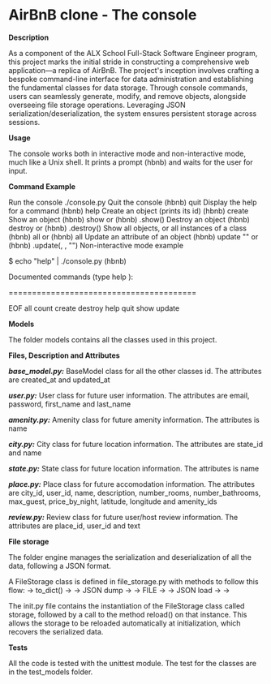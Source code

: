 # AirBnB clone - The console

****Description****

As a component of the ALX School Full-Stack Software Engineer program, this project marks the initial stride in constructing a comprehensive web application—a replica of AirBnB. The project's inception involves crafting a bespoke command-line interface for data administration and establishing the fundamental classes for data storage. Through console commands, users can seamlessly generate, modify, and remove objects, alongside overseeing file storage operations. Leveraging JSON serialization/deserialization, the system ensures persistent storage across sessions.

****Usage****

The console works both in interactive mode and non-interactive mode, much like a Unix shell. It prints a prompt (hbnb) and waits for the user for input.

****Command	Example****

Run the console	./console.py
Quit the console	(hbnb) quit
Display the help for a command	(hbnb) help <command>
Create an object (prints its id)	(hbnb) create <class>
Show an object	(hbnb) show <class> <id> or (hbnb) <class>.show(<id>)
Destroy an object	(hbnb) destroy <class> <id> or (hbnb) <class>.destroy(<id>)
Show all objects, or all instances of a class	(hbnb) all or (hbnb) all <class>
Update an attribute of an object	(hbnb) update <class> <id> <attribute name> "<attribute value>" or (hbnb) <class>.update(<id>, <attribute name>, "<attribute value>")
Non-interactive mode example

$ echo "help" | ./console.py
(hbnb)

Documented commands (type help <topic>):

========================================

EOF  all  count  create  destroy  help  quit  show  update

****Models****

The folder models contains all the classes used in this project.

****Files, Description and Attributes****

***base_model.py:*** BaseModel class for all the other classes	id. The attributes are created_at and updated_at

***user.py:*** User class for future user information. The attributes are email, password, first_name and last_name

***amenity.py:*** Amenity class for future amenity information. The attributes is name

***city.py:*** City class for future location information. The attributes are state_id and name

***state.py:*** State class for future location information. The attributes is	name

***place.py:*** Place class for future accomodation information. The attributes are city_id, user_id, name, description, number_rooms, number_bathrooms, max_guest, price_by_night, latitude, longitude and amenity_ids

***review.py:*** Review class for future user/host review information. The attributes are place_id, user_id and text

****File storage****

The folder engine manages the serialization and deserialization of all the data, following a JSON format.

A FileStorage class is defined in file_storage.py with methods to follow this flow: <object> -> to_dict() -> <dictionary> -> JSON dump -> <json string> -> FILE -> <json string> -> JSON load -> <dictionary> -> <object>

The init.py file contains the instantiation of the FileStorage class called storage, followed by a call to the method reload() on that instance. This allows the storage to be reloaded automatically at initialization, which recovers the serialized data.

****Tests****

All the code is tested with the unittest module. The test for the classes are in the test_models folder.
